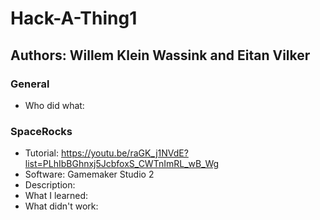 # Hack-A-Thing1

## Authors: Willem Klein Wassink and Eitan Vilker

### General
* Who did what:

### SpaceRocks
* Tutorial: https://youtu.be/raGK_j1NVdE?list=PLhIbBGhnxj5JcbfoxS_CWTnImRL_wB_Wg
* Software: Gamemaker Studio 2
* Description:
* What I learned:
* What didn't work: